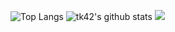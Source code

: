 <!--<p align="center"><img width="1024" height="400" src="https://user-images.githubusercontent.com/22344498/190833731-354cce04-c310-45ae-b411-bbf7ab17b51d.gif"/> -->

![Top Langs](https://github-readme-stats.vercel.app/api/top-langs/?username=ucwong&hide=html,jupyter%20notebook&layout=compact&theme=dark)
![tk42's github stats](https://github-readme-stats.vercel.app/api?username=ucwong&show_icons=true&count_private=true&line_height=20&theme=dark)
![](https://komarev.com/ghpvc/?username=ucwong&&style=flat-square&label=VIEWS)
